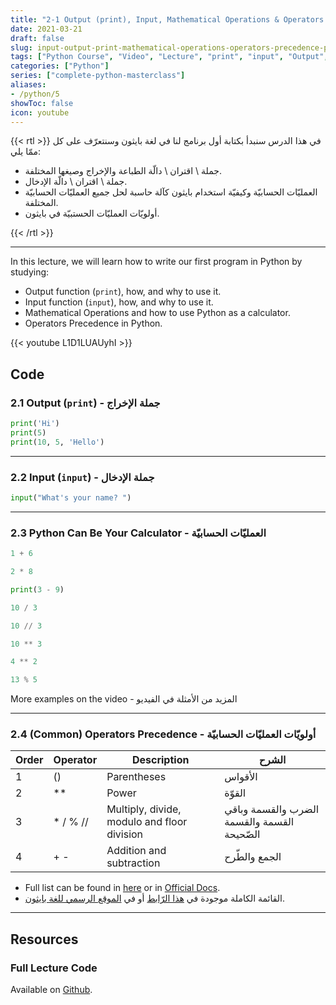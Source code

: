 ```yaml
---
title: "2-1 Output (print), Input, Mathematical Operations & Operators Precedence | جمل الإدخال والإخراج والعمليات الحسابية وأولويات العمليّات"
date: 2021-03-21
draft: false
slug: input-output-print-mathematical-operations-operators-precedence-python-course
tags: ["Python Course", "Video", "Lecture", "print", "input", "Output", "Mathematical Operations", "Operators Precedence"]
categories: ["Python"]
series: ["complete-python-masterclass"]
aliases:
- /python/5
showToc: false
icon: youtube
---
```


{{< rtl >}}
في هذا الدرس سنبدأ بكتابة أول برنامج لنا في لغة بايثون وسنتعرّف على كل ممّا يلي:
- جملة \ اقتران \ دالّة الطباعة والإخراج وصيغها المختلفة.
- جملة \ اقتران \ دالّة الإدخال.
- العمليّات الحسابيّة وكيفيّة استخدام بايثون كآلة حاسبة لحل جميع العمليّات الحسابيّة المختلفة.
- أولويّات العمليّات الحستبيّة في بايثون.

{{< /rtl >}}

---

In this lecture, we will learn how to write our first program in Python by studying:
- Output function (`print`), how, and why to use it.
- Input function (`input`), how, and why to use it.
- Mathematical Operations and how to use Python as a calculator.
- Operators Precedence in Python.


{{< youtube L1D1LUAUyhI >}}

## Code

### 2.1 Output (`print`) - جملة الإخراج
```python
print('Hi')
print(5)
print(10, 5, 'Hello')
```

---

### 2.2 Input (`input`) - جملة الإدخال
```python
input("What's your name? ")
```

---

### 2.3 Python Can Be Your Calculator - العمليّات الحسابيّة
```python
1 + 6
```
```python
2 * 8
```
```python
print(3 - 9)
```
```python
10 / 3
```
```python
10 // 3
```
```python
10 ** 3
```
```python
4 ** 2
```
```python
13 % 5
```
More examples on the video - المزيد من الأمثلة في الفيديو

---

### 2.4 (Common) Operators Precedence - أولويّات العمليّات الحسابيّة

| Order | Operator | Description | الشرح |
|------ |--------- |------------ | ----- |
| 1 | ()       | Parentheses | الأقواس |
| 2 |**       | Power       | القوّة |
| 3 |* / % // | Multiply, divide, modulo and floor division | الضرب والقسمة وباقي القسمة  والقسمة الصّحيحة |
| 4 | + -      | Addition and subtraction | الجمع والطّرح |
* Full list can be found in [here](https://www.mathcs.emory.edu/~valerie/courses/fall10/155/resources/op_precedence.html) or in [Official Docs](https://docs.python.org/3/reference/expressions.html).
* القائمة الكاملة موجودة في [هذا الرّابط](https://www.mathcs.emory.edu/~valerie/courses/fall10/155/resources/op_precedence.html) 
  أو في  [الموقع الرسمي للغة بايثون](https://docs.python.org/3/reference/expressions.html).

---

## Resources

### Full Lecture Code
Available on [Github](https://github.com/mohnoor94/CorePythonCourse/blob/main/02%20-%20Lecture%2002/02%20-%20Hello%20Python.ipynb).
